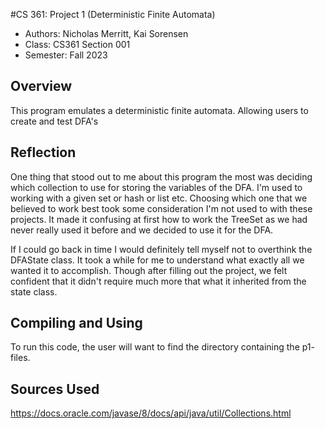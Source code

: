 #CS 361: Project 1 (Deterministic Finite Automata)  
* Authors: Nicholas Merritt, Kai Sorensen
* Class: CS361 Section 001
* Semester: Fall 2023

## Overview
This program emulates a deterministic finite automata. Allowing users to create and test DFA's

## Reflection
One thing that stood out to me about this program the most was deciding which collection to use for storing the variables of the DFA. I'm used to working with a given set or hash or list etc. Choosing which one that we believed to work best took some consideration I'm not used to with these projects. It made it confusing at first how to work the TreeSet as we had never really used it before and we decided to use it for the DFA.

If I could go back in time I would definitely tell myself not to overthink the DFAState class. It took a while for me to understand what exactly all we wanted it to accomplish. Though after filling out the project, we felt confident that it didn't require much more that what it inherited from the state class.

## Compiling and Using

To run this code, the user will want to find the directory containing the p1- files. 

## Sources Used
https://docs.oracle.com/javase/8/docs/api/java/util/Collections.html

